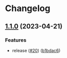 # Changelog

## [1.1.0](https://github.com/martin-obert/unity-plugins-audio/compare/v1.0.0...v1.1.0) (2023-04-21)


### Features

* release ([#20](https://github.com/martin-obert/unity-plugins-audio/issues/20)) ([b1bdac6](https://github.com/martin-obert/unity-plugins-audio/commit/b1bdac64e949c0afa5d72fedd8a52b204f2c230f))
